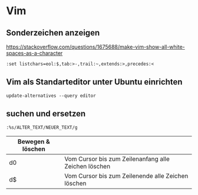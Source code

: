 # Vim  

## Sonderzeichen anzeigen

https://stackoverflow.com/questions/1675688/make-vim-show-all-white-spaces-as-a-character

```
:set listchars=eol:$,tab:>-,trail:~,extends:>,precedes:<
```


## Vim als Standarteditor unter Ubuntu einrichten



```
update-alternatives --query editor
```

## suchen und ersetzen 

```
:%s/ALTER_TEXT/NEUER_TEXT/g
```


|Bewegen & löschen ||
|---------|------------------|
| d0 |	Vom Cursor bis zum Zeilenanfang alle Zeichen löschen |
| d$ |	Vom Cursor bis zum Zeilenende alle Zeichen löschen |

